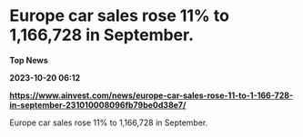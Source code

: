 # Europe car sales rose 11% to 1,166,728 in September.
**Top News**

**2023-10-20 06:12**

**https://www.ainvest.com/news/europe-car-sales-rose-11-to-1-166-728-in-september-231010008096fb79be0d38e7/**

Europe car sales rose 11% to 1,166,728 in September.